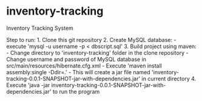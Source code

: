 # inventory-tracking
Inventory Tracking System

Step to run:
    1. Clone this git repository
    2. Create MySQL database:
        - execute 'mysql -u username -p < dbscript.sql'
    3. Build project using maven:
        - Change directory to 'inventory-tracking' folder in the clone repository
        - Change username and password of MySQL database in src/main/resources/hibernate.cfg.xml
        - Execute 'maven install assembly:single -Ddir=.' - This will create a jar file named 'inventory-tracking-0.0.1-SNAPSHOT-jar-with-dependencies.jar' in current directory
    4. Execute 'java -jar inventory-tracking-0.0.1-SNAPSHOT-jar-with-dependencies.jar' to run the program
    
